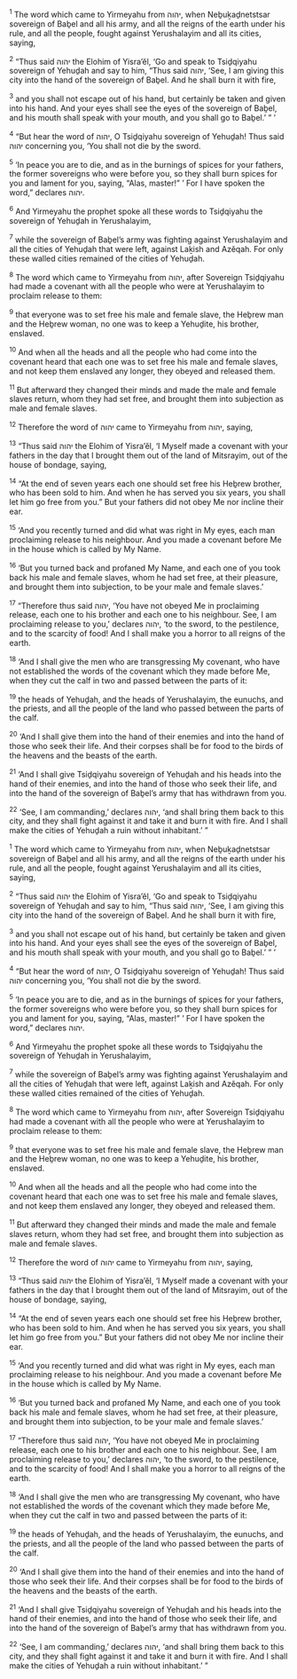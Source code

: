 <sup>1</sup> The word which came to Yirmeyahu from יהוה, when Neḇuḵaḏnetstsar sovereign of Baḇel and all his army, and all the reigns of the earth under his rule, and all the people, fought against Yerushalayim and all its cities, saying,

<sup>2</sup> “Thus said יהוה the Elohim of Yisra’ĕl, ‘Go and speak to Tsiḏqiyahu sovereign of Yehuḏah and say to him, “Thus said יהוה, ‘See, I am giving this city into the hand of the sovereign of Baḇel. And he shall burn it with fire,

<sup>3</sup> and you shall not escape out of his hand, but certainly be taken and given into his hand. And your eyes shall see the eyes of the sovereign of Baḇel, and his mouth shall speak with your mouth, and you shall go to Baḇel.’ ” ’

<sup>4</sup> “But hear the word of יהוה, O Tsiḏqiyahu sovereign of Yehuḏah! Thus said יהוה concerning you, ‘You shall not die by the sword.

<sup>5</sup> ‘In peace you are to die, and as in the burnings of spices for your fathers, the former sovereigns who were before you, so they shall burn spices for you and lament for you, saying, “Alas, master!” ’ For I have spoken the word,” declares יהוה.

<sup>6</sup> And Yirmeyahu the prophet spoke all these words to Tsiḏqiyahu the sovereign of Yehuḏah in Yerushalayim,

<sup>7</sup> while the sovereign of Baḇel’s army was fighting against Yerushalayim and all the cities of Yehuḏah that were left, against Laḵish and Azĕqah. For only these walled cities remained of the cities of Yehuḏah.

<sup>8</sup> The word which came to Yirmeyahu from יהוה, after Sovereign Tsiḏqiyahu had made a covenant with all the people who were at Yerushalayim to proclaim release to them:

<sup>9</sup> that everyone was to set free his male and female slave, the Heḇrew man and the Heḇrew woman, no one was to keep a Yehuḏite, his brother, enslaved.

<sup>10</sup> And when all the heads and all the people who had come into the covenant heard that each one was to set free his male and female slaves, and not keep them enslaved any longer, they obeyed and released them.

<sup>11</sup> But afterward they changed their minds and made the male and female slaves return, whom they had set free, and brought them into subjection as male and female slaves.

<sup>12</sup> Therefore the word of יהוה came to Yirmeyahu from יהוה, saying,

<sup>13</sup> “Thus said יהוה the Elohim of Yisra’ĕl, ‘I Myself made a covenant with your fathers in the day that I brought them out of the land of Mitsrayim, out of the house of bondage, saying,

<sup>14</sup> “At the end of seven years each one should set free his Heḇrew brother, who has been sold to him. And when he has served you six years, you shall let him go free from you.” But your fathers did not obey Me nor incline their ear.

<sup>15</sup> ‘And you recently turned and did what was right in My eyes, each man proclaiming release to his neighbour. And you made a covenant before Me in the house which is called by My Name.

<sup>16</sup> ‘But you turned back and profaned My Name, and each one of you took back his male and female slaves, whom he had set free, at their pleasure, and brought them into subjection, to be your male and female slaves.’

<sup>17</sup> “Therefore thus said יהוה, ‘You have not obeyed Me in proclaiming release, each one to his brother and each one to his neighbour. See, I am proclaiming release to you,’ declares יהוה, ‘to the sword, to the pestilence, and to the scarcity of food! And I shall make you a horror to all reigns of the earth.

<sup>18</sup> ‘And I shall give the men who are transgressing My covenant, who have not established the words of the covenant which they made before Me, when they cut the calf in two and passed between the parts of it:

<sup>19</sup> the heads of Yehuḏah, and the heads of Yerushalayim, the eunuchs, and the priests, and all the people of the land who passed between the parts of the calf.

<sup>20</sup> ‘And I shall give them into the hand of their enemies and into the hand of those who seek their life. And their corpses shall be for food to the birds of the heavens and the beasts of the earth.

<sup>21</sup> ‘And I shall give Tsiḏqiyahu sovereign of Yehuḏah and his heads into the hand of their enemies, and into the hand of those who seek their life, and into the hand of the sovereign of Baḇel’s army that has withdrawn from you.

<sup>22</sup> ‘See, I am commanding,’ declares יהוה, ‘and shall bring them back to this city, and they shall fight against it and take it and burn it with fire. And I shall make the cities of Yehuḏah a ruin without inhabitant.’ ”

<sup>1</sup> The word which came to Yirmeyahu from יהוה, when Neḇuḵaḏnetstsar sovereign of Baḇel and all his army, and all the reigns of the earth under his rule, and all the people, fought against Yerushalayim and all its cities, saying,

<sup>2</sup> “Thus said יהוה the Elohim of Yisra’ĕl, ‘Go and speak to Tsiḏqiyahu sovereign of Yehuḏah and say to him, “Thus said יהוה, ‘See, I am giving this city into the hand of the sovereign of Baḇel. And he shall burn it with fire,

<sup>3</sup> and you shall not escape out of his hand, but certainly be taken and given into his hand. And your eyes shall see the eyes of the sovereign of Baḇel, and his mouth shall speak with your mouth, and you shall go to Baḇel.’ ” ’

<sup>4</sup> “But hear the word of יהוה, O Tsiḏqiyahu sovereign of Yehuḏah! Thus said יהוה concerning you, ‘You shall not die by the sword.

<sup>5</sup> ‘In peace you are to die, and as in the burnings of spices for your fathers, the former sovereigns who were before you, so they shall burn spices for you and lament for you, saying, “Alas, master!” ’ For I have spoken the word,” declares יהוה.

<sup>6</sup> And Yirmeyahu the prophet spoke all these words to Tsiḏqiyahu the sovereign of Yehuḏah in Yerushalayim,

<sup>7</sup> while the sovereign of Baḇel’s army was fighting against Yerushalayim and all the cities of Yehuḏah that were left, against Laḵish and Azĕqah. For only these walled cities remained of the cities of Yehuḏah.

<sup>8</sup> The word which came to Yirmeyahu from יהוה, after Sovereign Tsiḏqiyahu had made a covenant with all the people who were at Yerushalayim to proclaim release to them:

<sup>9</sup> that everyone was to set free his male and female slave, the Heḇrew man and the Heḇrew woman, no one was to keep a Yehuḏite, his brother, enslaved.

<sup>10</sup> And when all the heads and all the people who had come into the covenant heard that each one was to set free his male and female slaves, and not keep them enslaved any longer, they obeyed and released them.

<sup>11</sup> But afterward they changed their minds and made the male and female slaves return, whom they had set free, and brought them into subjection as male and female slaves.

<sup>12</sup> Therefore the word of יהוה came to Yirmeyahu from יהוה, saying,

<sup>13</sup> “Thus said יהוה the Elohim of Yisra’ĕl, ‘I Myself made a covenant with your fathers in the day that I brought them out of the land of Mitsrayim, out of the house of bondage, saying,

<sup>14</sup> “At the end of seven years each one should set free his Heḇrew brother, who has been sold to him. And when he has served you six years, you shall let him go free from you.” But your fathers did not obey Me nor incline their ear.

<sup>15</sup> ‘And you recently turned and did what was right in My eyes, each man proclaiming release to his neighbour. And you made a covenant before Me in the house which is called by My Name.

<sup>16</sup> ‘But you turned back and profaned My Name, and each one of you took back his male and female slaves, whom he had set free, at their pleasure, and brought them into subjection, to be your male and female slaves.’

<sup>17</sup> “Therefore thus said יהוה, ‘You have not obeyed Me in proclaiming release, each one to his brother and each one to his neighbour. See, I am proclaiming release to you,’ declares יהוה, ‘to the sword, to the pestilence, and to the scarcity of food! And I shall make you a horror to all reigns of the earth.

<sup>18</sup> ‘And I shall give the men who are transgressing My covenant, who have not established the words of the covenant which they made before Me, when they cut the calf in two and passed between the parts of it:

<sup>19</sup> the heads of Yehuḏah, and the heads of Yerushalayim, the eunuchs, and the priests, and all the people of the land who passed between the parts of the calf.

<sup>20</sup> ‘And I shall give them into the hand of their enemies and into the hand of those who seek their life. And their corpses shall be for food to the birds of the heavens and the beasts of the earth.

<sup>21</sup> ‘And I shall give Tsiḏqiyahu sovereign of Yehuḏah and his heads into the hand of their enemies, and into the hand of those who seek their life, and into the hand of the sovereign of Baḇel’s army that has withdrawn from you.

<sup>22</sup> ‘See, I am commanding,’ declares יהוה, ‘and shall bring them back to this city, and they shall fight against it and take it and burn it with fire. And I shall make the cities of Yehuḏah a ruin without inhabitant.’ ”

